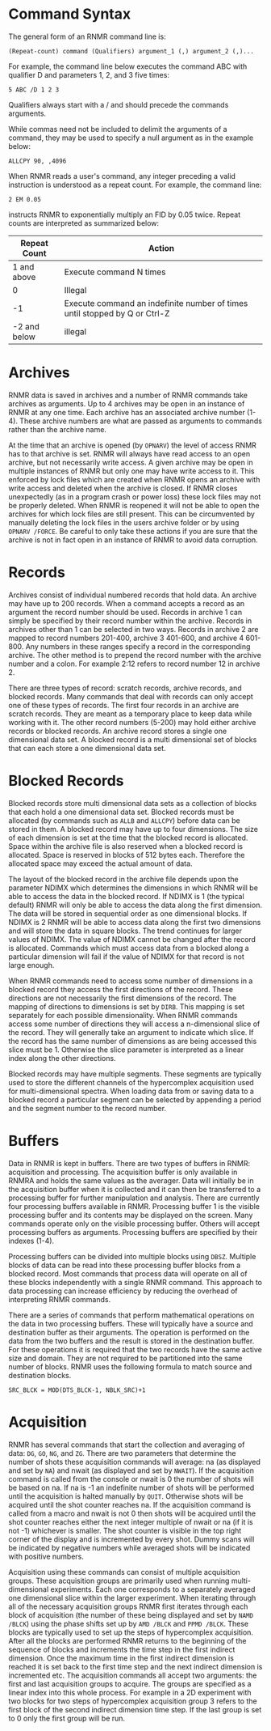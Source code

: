 # Command Syntax
The general form of an RNMR command line is:

    (Repeat-count) command (Qualifiers) argument_1 (,) argument_2 (,)...

For example, the command line below executes the command ABC with qualifier D and parameters 1, 2, and 3 five times:

    5 ABC /D 1 2 3

Qualifiers always start with a / and should precede the commands arguments.

While commas need not be included to delimit the arguments of a command, they may be used to specify a null
argument as in the example below:

    ALLCPY 90, ,4096

When RNMR reads a user's command, any integer preceding a valid instruction is understood as a repeat count. For
example, the command line:

    2 EM 0.05

instructs RNMR to exponentially multiply an FID by 0.05 twice.
Repeat counts are interpreted as summarized below:

Repeat Count | Action
------------ | ------
1 and above  | Execute command N times
0            | Illegal
-1           | Execute command an indefinite number of times until stopped by Q or Ctrl-Z
-2 and below | illegal

# Archives
RNMR data is saved in archives and a number of RNMR commands take archives as arguments. Up to 4 archives may be open in
an instance of RNMR at any one time. Each archive has an associated archive number (1-4). These archive numbers are what
are passed as arguments to commands rather than the archive name.

<a name="archive_access"></a>
At the time that an archive is opened (by `OPNARV`) the level of access RNMR has to that archive is set. RNMR will
always have read access to an open archive, but not necessarily write access. A given archive may be open in multiple
instances of RNMR but only one may have write access to it. This enforced by lock files which are created when RNMR
opens an archive with write access and deleted when the archive is closed. If RNMR closes unexpectedly (as in a program
crash or power loss) these lock files may not be properly deleted. When RNMR is reopened it will not be able to open the
archives for which lock files are still present. This can be circumvented by manually deleting the lock files in the
users archive folder or by using `OPNARV /FORCE`. Be careful to only take these actions if you are sure that the archive
is not in fact open in an instance of RNMR to avoid data corruption.

# Records
Archives consist of individual numbered records that hold data. An archive may have up to 200 records. When a command
accepts a record as an argument the record number should be used. Records in archive 1 can simply be specified by their
record number within the archive. Records in archives other than 1 can be selected in two ways. Records in archive 2 are
mapped to record numbers 201-400, archive 3 401-600, and archive 4 601-800. Any numbers in these ranges specify a record
in the corresponding archive. The other method is to prepend the record number with the archive number and a colon. For
example 2:12 refers to record number 12 in archive 2.

<a name="record_type"></a>
There are three types of record: scratch records, archive records, and blocked records. Many commands that deal with
records can only accept one of these types of records. The first four records in an archive are scratch records. They
are meant as a temporary place to keep data while working with it. The other record numbers (5-200) may hold either
archive records or blocked records. An archive record stores a single one dimensional data set. A blocked record is a
multi dimensional set of blocks that can each store a one dimensional data set.

# Blocked Records
Blocked records store multi dimensional data sets as a collection of blocks that each hold a one dimensional data set.
Blocked records must be allocated (by commands such as `ALLB` and `ALLCPY`) before data can be stored in them. A blocked
record may have up to four dimensions. The size of each dimension is set at the time that the blocked record is
allocated. Space within the archive file is also reserved when a blocked record is allocated. Space is reserved in
blocks of 512 bytes each. Therefore the allocated space may exceed the actual amount of data.

<a name="ndimx"></a>
The layout of the blocked record in the archive file depends upon the parameter NDIMX which determines the dimensions in
which RNMR will be able to access the data in the blocked record. If NDIMX is 1 (the typical default) RNMR will only be
able to access the data along the first dimension. The data will be stored in sequential order as one dimensional
blocks. If NDIMX is 2 RNMR will be able to access data along the first two dimensions and will store the data in square
blocks. The trend continues for larger values of NDIMX. The value of NDIMX cannot be changed after the record is
allocated. Commands which must access data from a blocked along a particular dimension will fail if the value of NDIMX
for that record is not large enough.

<a name="slice"></a>
When RNMR commands need to access some number of dimensions in a blocked record they access the first directions of the
record. These directions are not necessarily the first dimensions of the record. The mapping of directions to dimensions
is set by `DIRB`. This mapping is set separately for each possible dimensionality. When RNMR commands access some number
of directions they will access a n-dimensional slice of the record. They will generally take an argument to indicate
which slice. If the record has the same number of dimensions as are being accessed this slice must be 1. Otherwise the
slice parameter is interpreted as a linear index along the other directions.

<a name="nseg"></a>
Blocked records may have multiple segments. These segments are typically used to store the different channels of the
hypercomplex acquisition used for multi-dimensional spectra. When loading data from or saving data to a blocked record
a particular segment can be selected by appending a period and the segment number to the record number.

# Buffers
Data in RNMR is kept in buffers. There are two types of buffers in RNMR: acquisition and processing. The acquisition
buffer is only available in RNMRA and holds the same values as the averager. Data will initially be in the acquisition
buffer when it is collected and it can then be transferred to a processing buffer for further manipulation and analysis.
There are currently four processing buffers available in RNMR. Processing buffer 1 is the visible processing buffer and
its contents may be displayed on the screen. Many commands operate only on the visible processing buffer. Others will
accept processing buffers as arguments. Processing buffers are specified by their indexes (1-4).

Processing buffers can be divided into multiple blocks using `DBSZ`. Multiple blocks of data can be read into these
processing buffer blocks from a blocked record. Most commands that process data will operate on all of these blocks
independently with a single RNMR command. This approach to data processing can increase efficiency by reducing the
overhead of interpreting RNMR commands.

There are a series of commands that perform mathematical operations on the data in two processing buffers. These will
typically have a source and destination buffer as their arguments. The operation is performed on the data from the two
buffers and the result is stored in the destination buffer. For these operations it is required that the two records
have the same active size and domain. They are not required to be partitioned into the same number of blocks. RNMR uses
the following formula to match source and destination blocks.

    SRC_BLCK = MOD(DTS_BLCK-1, NBLK_SRC)+1

# Acquisition
RNMR has several commands that start the collection and averaging of data: `DG`, `GO`, `NG`, and `ZG`. There are two
parameters that determine the number of shots these acquisition commands will average: na (as displayed and set by `NA`)
and nwait (as displayed and set by `NWAIT`). If the acquisition command is called from the console or nwait is 0 the
number of shots will be based on na. If na is -1 an indefinite number of shots will be performed until the acquisition
is halted manually by `QUIT`. Otherwise shots will be acquired until the shot counter reaches na. If the acquisition
command is called from a macro and nwait is not 0 then shots will be acquired until the shot counter reaches either the
next integer multiple of nwait or na (if it is not -1) whichever is smaller. The shot counter is visible in the top
right corner of the display and is incremented by every shot. Dummy scans will be indicated by negative numbers while
averaged shots will be indicated with positive numbers.

<a name="acqgrp"></a>
Acquisition using these commands can consist of multiple acquisition groups. These acquisition groups are primarily used
when running multi-dimensional experiments. Each one corresponds to a separately averaged one dimensional slice within
the larger experiment. When iterating through all of the necessary acquisition groups RNMR first iterates through each
block of acquisition (the number of these being displayed and set by `NAMD /BLCK`) using the phase shifts set up by
`AMD /BLCK` and `PPMD /BLCK`. These blocks are typically used to set up the steps of hypercomplex acquisition. After all
the blocks are performed RNMR returns to the beginning of the sequence of blocks and increments the time step in the
first indirect dimension. Once the maximum time in the first indirect dimension is reached it is set back to the first
time step and the next indirect dimension is incremented etc. The acquisition commands all accept two arguments: the
first and last acquisition groups to acquire. The groups are specified as a linear index into this whole process. For
example in a 2D experiment with two blocks for two steps of hypercomplex acquisition group 3 refers to the first block
of the second indirect dimension time step. If the last group is set to 0 only the first group will be run.

